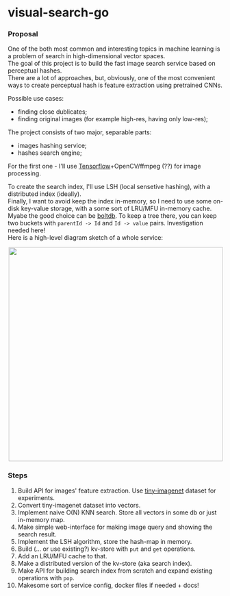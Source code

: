# visual-search-go

### Proposal  

One of the both most common and interesting topics in machine learning is a problem of search in high-dimensional vector spaces.  
The goal of this project is to build the fast image search service based on perceptual hashes.  
There are a lot of approaches, but, obviously, one of the most convenient ways to create perceptual hash is feature extraction using pretrained CNNs.  

Possible use cases:  
 - finding close dublicates;  
 - finding original images (for example high-res, having only low-res);  
 
The project consists of two major, separable parts:  
 - images hashing service;  
 - hashes search engine;  

For the first one - I'll use [Tensorflow](https://syslog.ravelin.com/go-tensorflow-74d1101fab3f)+OpenCV/ffmpeg (??) for image processing.   

To create the search index, I'll use LSH (local sensetive hashing), with a distributed index (ideally).  
Finally, I want to avoid keep the index in-memory, so I need to use some on-disk key-value storage, with a some sort of LRU/MFU in-memory cache.  
Myabe the good choice can be [boltdb](https://github.com/boltdb/bolt). To keep a tree there, you can keep two buckets with `parentId -> Id` and `Id -> value` pairs. Investigation needed  here!  
Here is a high-level diagram sketch of a whole service:  
<p align="center"> <img src="https://github.com/gasparian/visual-search-go/blob/master/imgs/random - images-search2.jpg" height="500" /> </p>  

### Steps  

1. Build API for images' feature extraction. Use [tiny-imagenet](http://cs231n.stanford.edu/tiny-imagenet-200.zip) dataset for experiments.  
2. Convert tiny-imagenet dataset into vectors.  
3. Implement naive O(N) KNN search. Store all vectors in some db or just in-memory map.  
4. Make simple web-interface for making image query and showing the search result.  
5. Implement the LSH algorithm, store the hash-map in memory.  
6. Build (... or use existing?) kv-store with `put` and `get` operations.  
7. Add an LRU/MFU cache to that.  
8. Make a distributed version of the kv-store (aka search index).  
9. Make API for building search index from scratch and expand existing operations with `pop`.  
10. Makesome sort of service config, docker files if needed + docs!  

 
